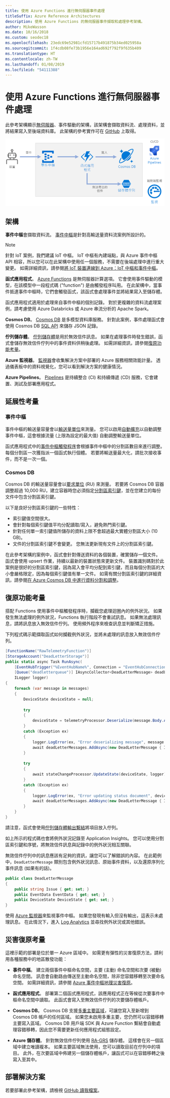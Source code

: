 ```yaml
---
title: 使用 Azure Functions 進行無伺服器事件處理
titleSuffix: Azure Reference Architectures
description: 使用 Azure Functions 的無伺服器事件擷取和處理參考架構。
author: MikeWasson
ms.date: 10/16/2018
ms.custom: seodec18
ms.openlocfilehash: 23edc69e52981cfd15717b491875b34ed025958a
ms.sourcegitcommit: 1f4cdb08fe73b1956e164ad692f792f9f635b409
ms.translationtype: HT
ms.contentlocale: zh-TW
ms.lasthandoff: 01/08/2019
ms.locfileid: "54111388"
---
```

# <a name="serverless-event-processing-using-azure-functions"></a>使用 Azure Functions 進行無伺服器事件處理

此參考架構顯示[無伺服器](https://azure.microsoft.com/solutions/serverless/)、事件驅動的架構，該架構會擷取資料流、處理資料，並將結果寫入至後端資料庫。 此架構的參考實作可在 [GitHub][github] 上取得。

![使用 Azure Functions 的無伺服器事件處理參考架構](./_images/serverless-event-processing.png)

## <a name="architecture"></a>架構

**事件中樞**會擷取資料流。 [事件中樞][eh]是針對高輸送量資料流案例所設計的。

> [!NOTE]
> 針對 IoT 案例，我們建議 IoT 中樞。 IoT 中樞有內建端點，與 Azure 事件中樞 API 相容，所以您可以在此架構中使用任一個服務，不需要在後端處理中進行重大變更。 如需詳細資訊，請參閱[將 IoT 裝置連線到 Azure：IoT 中樞和事件中樞][iot]。

**函式應用程式**。 [Azure Functions][functions] 是無伺服器計算選項。 它會使用事件驅動的模型，在該模型中一段程式碼 ("function") 是由觸發程序叫用。 在此架構中，當事件抵達事件中樞時，它們會觸發函式，該函式會處理事件並將結果寫入至儲存體。

函式應用程式適用於處理來自事件中樞的個別記錄。 對於更複雜的資料流處理案例，請考慮使用 Azure Databricks 或 Azure 串流分析的 Apache Spark。

**Cosmos DB**。 [Cosmos DB][cosmosdb] 是多模型資料庫服務。 針對此案例，事件處理函式會使用 Cosmos DB [SQL API][cosmosdb-sql] 來儲存 JSON 記錄。

**佇列儲存體**。 [佇列儲存體][queue]是用於無效信件訊息。 如果在處理事件時發生錯誤，函式會儲存無效信件佇列中的事件資料供稍後處理。 如需詳細資訊，請參閱[復原功能考量](#resiliency-considerations)。

**Azure 監視器**。 [監視器][monitor]會收集解決方案中部署的 Azure 服務相關效能計量。 透過儀表板中的資料視覺化，您可以看到解決方案的健康情況。

**Azure Pipelines**。 [Pipelines][pipelines] 是持續整合 (CI) 和持續傳遞 (CD) 服務，它會建置、測試及部署應用程式。

## <a name="scalability-considerations"></a>延展性考量

### <a name="event-hubs"></a>事件中樞

事件中樞的輸送量容量會以[輸送量單位][eh-throughput]來測量。 您可以啟用[自動擴充][eh-autoscale]以自動調整事件中樞，這會根據流量 (上限為設定的最大值) 自動調整輸送量單位。

函式應用程式中的[事件中樞觸發程序][eh-trigger]會根據事件中樞中的分割區數目來進行調整。 每個分割區一次獲指派一個函式執行個體。 若要將輸送量最大化，請批次接收事件，而不是一次一個。

### <a name="cosmos-db"></a>Cosmos DB

Cosmos DB 的輸送量容量會以[要求單位][ru] (RU) 來測量。 若要將 Cosmos DB 容器調整超過 10,000 RU，建立容器時您必須指定[分割區索引鍵][partition-key]，並在您建立的每份文件中包含分割區索引鍵。

以下是良好分割區索引鍵的一些特性：

- 索引鍵值空間很大。
- 會針對每個索引鍵值平均分配讀取/寫入，避免熱門索引鍵。
- 針對任何單一索引鍵值所儲存的資料上限不會超過最大實體分割區大小 (10 GB)。
- 文件的分割區索引鍵不會變更。 您無法更新現有文件上的分割區索引鍵。

在此參考架構的案例中，函式會針對傳送資料的各個裝置，確實儲存一個文件。 函式會使用 upsert 作業，持續以最新的裝置狀態來更新文件。 裝置識別碼對於此案例是很好的分割區索引鍵，因為寫入會平均分配到索引鍵，而且每個分割區的大小會嚴格限定，因為每個索引鍵值有單一文件。 如需有關分割區索引鍵的詳細資訊，請參閱[在 Azure Cosmos DB 中進行資料分割和調整][cosmosdb-scale]。

## <a name="resiliency-considerations"></a>復原功能考量

搭配 Functions 使用事件中樞觸發程序時，攔截您處理迴圈內的例外狀況。 如果發生無法處理的例外狀況，Functions 執行階段不會重試訊息。 如果無法處理訊息，請將訊息放入無效信件佇列。 使用頻外程序來檢查訊息並判斷矯正措施。

下列程式碼示範擷取函式如何攔截例外狀況，並將未處理的訊息放入無效信件佇列。

```csharp
[FunctionName("RawTelemetryFunction")]
[StorageAccount("DeadLetterStorage")]
public static async Task RunAsync(
    [EventHubTrigger("%EventHubName%", Connection = "EventHubConnection", ConsumerGroup ="%EventHubConsumerGroup%")]EventData[] messages,
    [Queue("deadletterqueue")] IAsyncCollector<DeadLetterMessage> deadLetterMessages,
    ILogger logger)
{
    foreach (var message in messages)
    {
        DeviceState deviceState = null;

        try
        {
            deviceState = telemetryProcessor.Deserialize(message.Body.Array, logger);
        }
        catch (Exception ex)
        {
            logger.LogError(ex, "Error deserializing message", message.SystemProperties.PartitionKey, message.SystemProperties.SequenceNumber);
            await deadLetterMessages.AddAsync(new DeadLetterMessage { Issue = ex.Message, EventData = message });
        }

        try
        {
            await stateChangeProcessor.UpdateState(deviceState, logger);
        }
        catch (Exception ex)
        {
            logger.LogError(ex, "Error updating status document", deviceState);
            await deadLetterMessages.AddAsync(new DeadLetterMessage { Issue = ex.Message, EventData = message, DeviceState = deviceState });
        }
    }
}
```

請注意，函式會使用[佇列儲存體輸出繫結][queue-binding]將項目放入佇列。

如上所示的程式碼也會將例外狀況記錄至 Application Insights。 您可以使用分割區索引鍵和序號，將無效信件訊息與記錄中的例外狀況相互關聯。

無效信件佇列中的訊息應該有足夠的資訊，讓您可以了解錯誤的內容。 在此範例中，`DeadLetterMessage` 類別包含例外狀況訊息、原始事件資料，以及還原序列化事件訊息 (如果有的話)。

```csharp
public class DeadLetterMessage
{
    public string Issue { get; set; }
    public EventData EventData { get; set; }
    public DeviceState DeviceState { get; set; }
}
```

使用 [Azure 監視器][monitor]來監視事件中樞。 如果您發現有輸入但沒有輸出，這表示未處理訊息。 在此情況下，進入 [Log Analytics][log-analytics] 並尋找例外狀況或其他錯誤。

## <a name="disaster-recovery-considerations"></a>災害復原考量

這裡示範的部署是位於單一 Azure 區域中。 如需更有彈性的災害復原方法，請利用各種服務中的地區散發功能：

- **事件中樞**。 建立兩個事件中樞命名空間，主要 (主動) 命名空間和次要 (被動) 命名空間。 訊息會自動路由傳送至主動命名空間，除非您容錯移轉至次要命名空間。 如需詳細資訊，請參閱 [Azure 事件中樞地理災害復原][eh-dr]。

- **函式應用程式**。 部署第二個函式應用程式，該應用程式正在等候從次要事件中樞命名空間中讀取。 此函式會寫入至無效信件佇列的次要儲存體帳戶。

- **Cosmos DB**。 Cosmos DB 支援[多重主要區域][cosmosdb-geo]，可讓您寫入至新增到 Cosmos DB 帳戶的任何區域。 如果您未啟用多重主要，您仍然可以容錯移轉主要寫入區域。 Cosmos DB 用戶端 SDK 與 Azure Function 繫結會自動處理容錯移轉，因此您不需要更新任何應用程式組態設定。

- **Azure 儲存體**。 針對無效信件佇列使用 [RA-GRS][ra-grs] 儲存體。 這樣會在另一個區域中建立唯讀複本。 如果主要區域無法使用，您可以讀取目前在佇列中的項目。 此外，在次要區域中佈建另一個儲存體帳戶，讓函式可以在容錯移轉之後寫入至其中。

## <a name="deploy-the-solution"></a>部署解決方案

若要部署此參考架構，請檢視 [GitHub 讀我檔案][readme]。

<!-- links -->

[cosmosdb]: /azure/cosmos-db/introduction
[cosmosdb-geo]: /azure/cosmos-db/distribute-data-globally
[cosmosdb-scale]: /azure/cosmos-db/partition-data
[cosmosdb-sql]: /azure/cosmos-db/sql-api-introduction
[eh]: /azure/event-hubs/
[eh-autoscale]: /azure/event-hubs/event-hubs-auto-inflate
[eh-dr]: /azure/event-hubs/event-hubs-geo-dr
[eh-throughput]: /azure/event-hubs/event-hubs-features#throughput-units
[eh-trigger]: /azure/azure-functions/functions-bindings-event-hubs
[functions]: /azure/azure-functions/functions-overview
[iot]: /azure/iot-hub/iot-hub-compare-event-hubs
[log-analytics]: /azure/log-analytics/log-analytics-queries
[monitor]: /azure/azure-monitor/overview
[partition-key]: /azure/cosmos-db/partition-data
[pipelines]: /azure/devops/pipelines/index
[queue]: /azure/storage/queues/storage-queues-introduction
[queue-binding]: /azure/azure-functions/functions-bindings-storage-queue#output
[ra-grs]: /azure/storage/common/storage-redundancy-grs
[ru]: /azure/cosmos-db/request-units

[github]: https://github.com/mspnp/serverless-reference-implementation
[readme]: https://github.com/mspnp/serverless-reference-implementation/blob/master/README.md
